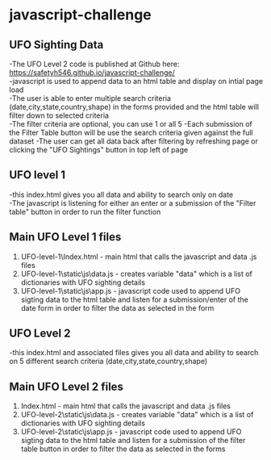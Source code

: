 # javascript-challenge

## UFO Sighting Data
-The UFO Level 2 code is published at Github here: https://safetyh546.github.io/javascript-challenge/<br />
-javascript is used to append data to an html table and display on intial page load<br />
-The user is able to enter multiple search criteria (date,city,state,country,shape) in the forms provided and the html table will filter down to selected criteria<br />
-The filter criteria are optional, you can use 1 or all 5
-Each submission of the Filter Table button will be use the search criteria given against the full dataset
-The user can get all data back after filtering by refreshing page or clicking the "UFO Sightings" button in top left of page<br />


## UFO level 1
-this index.html gives you all data and ability to search only on date<br />
-The javascript is listening for either an enter or a submission of the "Filter table" button in order to run the filter function<br />

## Main UFO Level 1 files
1) UFO-level-1\Index.html - main html that calls the javascript and data .js files<br />
2) UFO-level-1\static\js\data.js  - creates variable "data" which is a list of dictionaries with UFO sighting details<br />
3) UFO-level-1\static\js\app.js - javascript code used to append UFO sigting data to the html table and listen for a submission/enter of the date form in order to filter the data as selected in the form<br />

## UFO Level 2
-this index.html and associated files gives you all data and ability to search on 5 different search criteria (date,city,state,country,shape) 

## Main UFO Level 2 files
1) Index.html - main html that calls the javascript and data .js files<br />
2) UFO-level-2\static\js\data.js  - creates variable "data" which is a list of dictionaries with UFO sighting details<br />
3) UFO-level-2\static\js\app.js - javascript code used to append UFO sigting data to the html table and listen for a submission of the filter table button in order to filter the data as selected in the forms<br />
